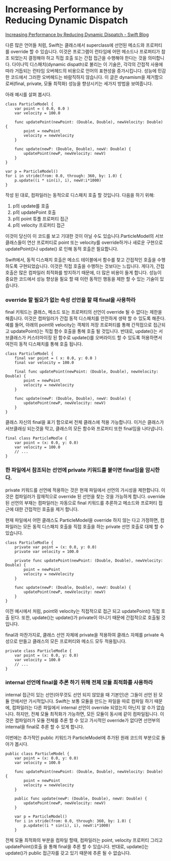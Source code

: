 # Increasing Performance by Reducing Dynamic Dispatch

[Increasing Performance by Reducing Dynamic Dispatch - Swift Blog](https://developer.apple.com/swift/blog/?id=27)

다른 많은 언어들 처럼, Swift는 클래스에서 superclass에 선언된 메소드와 프로퍼티를 override 할 수 있습니다. 이것은 프로그램이 런타임에 어떤 메소드나 프로퍼티가 참조 되었는지 결정해야 하고 직접 호출 또는 간접 접근을 수행해야 한다는 것을 의미합니다. 다이나믹 디스패치(dynamic dispath)로 불리는 이 기술은, 각각의 간접적 사용에 따라 거듭되는 런타임 오버헤드의 비용으로 언어의 표현성을 증가시킵니다. 성능에 민감한 코드에서 그러한 오버헤드는 바람직하지 않습니다. 이 글은 dynamism을 제거함으로써(final, private, 모듈 최적화) 성능을 향상시키는 세가지 방법을 보여줍니다. 

아래 예시를 살펴 봅시다.

    class ParticleModel {
    	var point = ( 0.0, 0.0 )
    	var velocity = 100.0
    
    	func updatePoint(newPoint: (Double, Double), newVelocity: Double) {
    		point = newPoint
    		velocity = newVelocity
    	}
    
    	func update(newP: (Double, Double), newV: Double) {
    		updatePoint(newP, newVelocity: newV)
    	}
    }
    
    var p = ParticleModel()
    for i in stride(from: 0.0, through: 360, by: 1.0) {
    	p.update((i * sin(i), i), newV:i*1000)
    }

작성 된 대로, 컴파일러는 동적으로 디스패치 호출 할 것입니다. 다음을 하기 위해:

1. p의 update를 호출
2. p의 updatePoint 호출
3. p의 point 튜플 프로퍼티 접근
4. p의 velocity 프로퍼티 접근

이것이 당신이 이 코드를 보고 기대한 것이 아닐 수도 있습니다.ParticleModel의 서브클래스들이 연산 프로퍼티로 point 또는 velocity를 override하거나 새로운 구현으로 updatePoint()나 update() 로 인해 동적 호출은  필요합니다.

Swift에서, 동적 디스패치 호출은 메소드 테이블에서 함수를 찾고 간접적인 호출을 수행하도록 구현되었습니다. 이것은 직접 호출을 수행하는 것보다는 느립니다. 게다가, 간접 호출은 많은 컴파일러 최적화를 방지하기 때문에, 더 많은 비용이 들게 합니다. 성능이 중요한 코드에서 성능 향상을 필요 할 때 이런 동적인 행동을 제한 할 수 있는 기술이 있습니다. 

### override 할 필요가 없는 속성 선언을 할 때 final을 사용하라

final 키워드는 클래스, 메소드 또는 프로퍼티의 선언이 override 될 수 없다는 제한을 해줍니다. 이것은 컴파일러가 간접 동적 디스패치를 안전하게 생략 할 수 있도록 해준다. 예를 들어, 아래의 point와 velocity는 객체의 저장 프로퍼티를 통해 간적접으로 접근되고 updatePoint()는 직접 함수 호출을 통해 호출 될 것입니다. 반대로, update()는 서브클래스가 커스터마이징 된 함수로 update()를 오버라이드 할 수 있도록 허용하면서 여전히 동적 디스패치를 통해 호출 됩니다.

    class ParticleModel {
    	final var point = ( x: 0.0, y: 0.0 )
    	final var velocity = 100.0
    
    	final func updatePoint(newPoint: (Double, Double), newVelocity: Double) {
    		point = newPoint
    		velocity = newVelocity
    	}
    
    	func update(newP: (Double, Double), newV: Double) {
    		updatePoint(newP, newVelocity: newV)
    	}
    }

클래스 자신의 final을 표기 함으로써 전체 클래스에 적용 가능합니다. 이거슨 클래스가 서브클래싱 되는것을 막고, 클래스의 모든 함수와 프로퍼티 또한 final임을 나타냅니다.

    final class ParticleModle {
    	var point = (x: 0.0, y: 0.0)
    	var velocity = 100.0
    	// ...
    }


### 한 파일에서 참조되는 선언에 private 키워드를 붙이면 final임을 암시한다.

private 키워드를 선언에 적용하는 것은 현재 파일에서 선언의 가시성을 제한합니다. 이것은 컴파일러가 잠재적으로 override 된 선언을 찾는 것을 가능하게 합니다. override 된 선언의 부재는 컴파일러는 자동으로 final 키워드를 추론하고 메소드와 프로퍼티 접근에 대한 간접적인 호출을 제거 합니다. 

현재 파일에서 어떤 클래스도 ParticleModel을 override 하지 않는 다고 가정하면, 컴파일러는 모든 동적 디스패치 호출을  직접 호출을 하는 private 선언 호출로 대체 할 수 있습니다.

    class ParticleModle {
    	private var point = (x: 0.0, y: 0.0)
    	private var velocity = 100.0
    
    	private func updatePoint(newPoint: (Double, Double), newVelocity: Double) {
    		point = newPoint
    		velocity = newVelocity
    	}
    	
    	func update(newP: (Double, Double), newV: Double) {
    		updatePoint(newP, newVelocity: newV)
    	}
    }

이전 예시에서 처럼, point와 velocity는 직접적으로 접근 되고 updatePoint() 직접 호출 된다. 또한, update()는 update()가 private이 아니기 때문에 간접적으로 호출될 것입니다.

final과 마찬가지로, 클래스 선언 자체에 private을 적용하여 클래스 자체를 private 속성으로 만들고 클래스의 모든 프로퍼티와 메소드 모두 적용됩니다.

    private class ParticleModle {
    	var point = (x: 0.0, y: 0.0)
    	var velocity = 100.0
    	// ...
    }

### internal 선언에 final을 추론 하기 위해 전체 모듈 최적화를 사용하라

internal 접근이 있는 선언(아무것도 선언 되지 않았을 때 기본인)은 그들이 선언 된 모듈 안에서만 가시적입니다. Swift는 보통 모듈을 만드는 파일을 따로 컴파일 하기 때문에, 컴파일러는 다른 파일에서 internal 선언이 override 되었는지 아닌지 알 수가 없습니다. 하지만, 전체 모듈 최적화가 가능하면, 모든 모듈이 동시에 같이 컴파일됩니다. 이것은 컴파일러가 모듈 전체를 추론 할 수 있고 가시적인 override가 없다면 선언부의 internal을 final로 추론 할 수 있게 합니다.

이번에는 추가적인 public 키워드가 ParticleModel에 추가된 원래 코드의 부분으로 돌아가 봅시다.

    public class ParticleModel {
    	var point = (x: 0.0, y: 0.0)
    	var velocity = 100.0
    	
    	func updatePoint(newPoint: (Double, Double), newVelocity: Double) {
    		point = newPoint
    		velocity = newVelocity
    	}
    	
    	public func update(newP: (Double, Double), newV: Double) {
    		updatePoint(newP, newVelocity: newV)
    	}
    	
    	var p = ParticleModel()
    	for i in stride(from: 0.0, through: 360, by: 1.0) {
    		p.update((i * sin(i), i), newV:i*1000)
    	}

전체 모듈 최적화의 부분을 컴파일 할때, 컴파일러는 point, velocity 프로퍼티 그리고 updatePoint()호출 을 통해 final을 추론 할 수 있습니다. 반대로, update()는 update()가 public 접근자를 갖고 있기 때문에 추론 될 수 없습니다.


